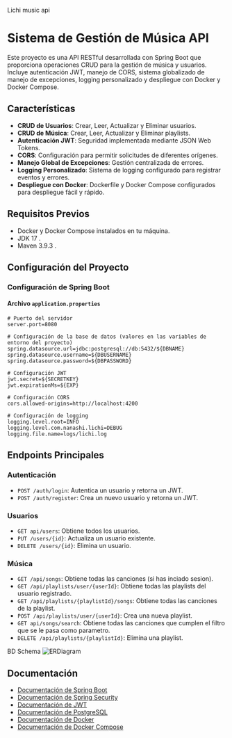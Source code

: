 Lichi music api
# Sistema de Gestión de Música API

Este proyecto es una API RESTful desarrollada con Spring Boot que proporciona operaciones CRUD para la gestión de música y usuarios. Incluye autenticación JWT, manejo de CORS, sistema globalizado de manejo de excepciones, logging personalizado y despliegue con Docker y Docker Compose.

## Características

- **CRUD de Usuarios**: Crear, Leer, Actualizar y Eliminar usuarios.
- **CRUD de Música**: Crear, Leer, Actualizar y Eliminar playlists.
- **Autenticación JWT**: Seguridad implementada mediante JSON Web Tokens.
- **CORS**: Configuración para permitir solicitudes de diferentes orígenes.
- **Manejo Global de Excepciones**: Gestión centralizada de errores.
- **Logging Personalizado**: Sistema de logging configurado para registrar eventos y errores.
- **Despliegue con Docker**: Dockerfile y Docker Compose configurados para despliegue fácil y rápido.

## Requisitos Previos

- Docker y Docker Compose instalados en tu máquina.
- JDK 17 .
- Maven 3.9.3 .

## Configuración del Proyecto

### Configuración de Spring Boot

#### Archivo `application.properties`

```properties
# Puerto del servidor
server.port=8080

# Configuración de la base de datos (valores en las variables de entorno del proyecto)
spring.datasource.url=jdbc:postgresql://db:5432/${DBNAME}
spring.datasource.username=${DBUSERNAME}
spring.datasource.password=${DBPASSWORD}

# Configuración JWT
jwt.secret=${SECRETKEY}
jwt.expirationMs=${EXP}

# Configuración CORS
cors.allowed-origins=http://localhost:4200

# Configuración de logging
logging.level.root=INFO
logging.level.com.nanashi.lichi=DEBUG
logging.file.name=logs/lichi.log
```

## Endpoints Principales

### Autenticación

- `POST /auth/login`: Autentica un usuario y retorna un JWT.
- `POST /auth/register`: Crea un nuevo usuario y retorna un JWT.

### Usuarios

- `GET api/users`: Obtiene todos los usuarios.
- `PUT /users/{id}`: Actualiza un usuario existente.
- `DELETE /users/{id}`: Elimina un usuario.

### Música

- `GET /api/songs`: Obtiene todas las canciones (si has inciado sesion).
- `GET /api/playlists/user/{userId}`: Obtiene todas las playlists del usuario registrado.
- `GET /api/playlists/{playlistId}/songs`: Obtiene todas las canciones de la playlist.
- `POST /api/playlists/user/{userId}`: Crea una nueva playlist.
- `GET api/songs/search`: Obtiene todas las canciones que cumplen el filtro que se le pasa como parametro.
- `DELETE /api/playlists/{playlistId}`: Elimina una playlist.

BD Schema
![ERDiagram](https://github.com/nanashi-eth/lichi/assets/148278933/76725e40-a39b-41e6-93b0-2c1c1586c1d7)

## Documentación

- [Documentación de Spring Boot](https://spring.io/projects/spring-boot)
- [Documentación de Spring Security](https://spring.io/projects/spring-security)
- [Documentación de JWT](https://jwt.io/introduction/)
- [Documentación de PostgreSQL](https://www.postgresql.org/docs/)
- [Documentación de Docker](https://docs.docker.com/)
- [Documentación de Docker Compose](https://docs.docker.com/compose/)

